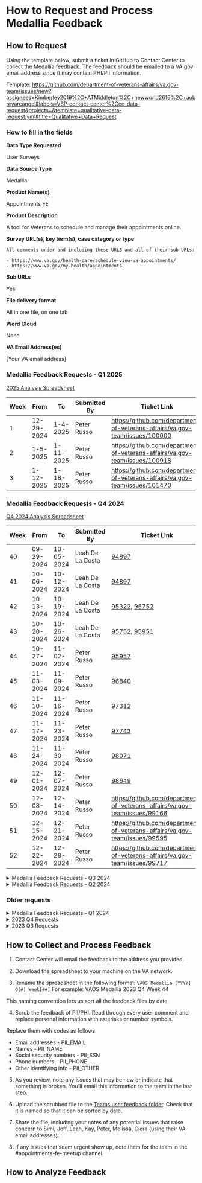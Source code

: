 # **How to Request and Process Medallia Feedback**

## How to Request

Using the template below, submit a ticket in GitHub to Contact Center to collect the Medallia feedback. The feedback should be emailed to a VA.gov email address since it may contain PHI/PII information. 

Template: https://github.com/department-of-veterans-affairs/va.gov-team/issues/new?assignees=Kimberley2019%2C+ATMiddleton%2C+newworld2616%2C+aubreyarcangel&labels=VSP-contact-center%2Ccc-data-request&projects=&template=qualitative-data-request.yml&title=Qualitative+Data+Request

### How to fill in the fields

**Data Type Requested**

User Surveys

**Data Source Type**

Medallia

**Product Name(s)**

Appointments FE

**Product Description**

A tool for Veterans to schedule and manage their appointments online.

**Survey URL(s), key term(s), case category or type**

```
All comments under and including these URLS and all of their sub-URLs:

- https://www.va.gov/health-care/schedule-view-va-appointments/
- https://www.va.gov/my-health/appointments
```

**Sub URLs**

Yes

**File delivery format**

All in one file, on one tab

**Word Cloud**

None

**VA Email Address(es)**

[Your VA email address]

### Medallia Feedback Requests - Q1 2025

[2025 Analysis Spreadsheet]()

| Week  | From       | To         | Submitted By | Ticket Link  | 
|-------|------------|------------|--------------|--------------|
|   1   | 12-29-2024 | 1-4-2025   | Peter Russo  | https://github.com/department-of-veterans-affairs/va.gov-team/issues/100000             |
|   2   | 1-5-2025   | 1-11-2025  | Peter Russo  | https://github.com/department-of-veterans-affairs/va.gov-team/issues/100918             |
|   3   | 1-12-2025  | 1-18-2025  | Peter Russo  | https://github.com/department-of-veterans-affairs/va.gov-team/issues/101470 |

### Medallia Feedback Requests - Q4 2024

[Q4 2024 Analysis Spreadsheet]()

| Week  | From       | To         | Submitted By | Ticket Link  | Status |
|-------|------------|------------|--------------|--------------|--------|
|   40  | 09-29-2024 | 10-05-2024 | Leah De La Costa | [94897](https://github.com/department-of-veterans-affairs/va.gov-team/issues/94897) | Done |
|   41  | 10-06-2024 | 10-12-2024 | Leah De La Costa | [94897](https://github.com/department-of-veterans-affairs/va.gov-team/issues/94897) | Done |
|   42  | 10-13-2024 | 10-19-2024 | Leah De La Costa | [95322](https://github.com/department-of-veterans-affairs/va.gov-team/issues/95322), [95752](https://github.com/department-of-veterans-affairs/va.gov-team/issues/95752) | Done |
|   43  | 10-20-2024 | 10-26-2024 | Leah De La Costa | [95752](https://github.com/department-of-veterans-affairs/va.gov-team/issues/95752), [95951](https://github.com/department-of-veterans-affairs/va.gov-team/issues/95951) | Done |
|   44  | 10-27-2024 | 11-02-2024 | Peter Russo | [95957](https://github.com/department-of-veterans-affairs/va.gov-team/issues/95957) | Done |
|   45  | 11-03-2024 | 11-09-2024 | Peter Russo | [96840](https://github.com/department-of-veterans-affairs/va.gov-team/issues/96840) | Done |
|   46  | 11-10-2024 | 11-16-2024 | Peter Russo | [97312](https://github.com/department-of-veterans-affairs/va.gov-team/issues/97312) | Done |
|   47  | 11-17-2024 | 11-23-2024 | Peter Russo | [97743](https://github.com/department-of-veterans-affairs/va.gov-team/issues/97743) | Done |
|   48  | 11-24-2024 | 11-30-2024 | Peter Russo | [98071](https://github.com/department-of-veterans-affairs/va.gov-team/issues/98071)    | Done       |
|   49  | 12-01-2024 | 12-07-2024 | Peter Russo | [98649](https://github.com/department-of-veterans-affairs/va.gov-team/issues/98649)         | Done  |
|   50  | 12-08-2024 | 12-14-2024 | Peter Russo | https://github.com/department-of-veterans-affairs/va.gov-team/issues/99166 | Done       |
|   51  | 12-15-2024 | 12-21-2024 | Peter Russo | https://github.com/department-of-veterans-affairs/va.gov-team/issues/99595 | Done   |
|   52  | 12-22-2024 | 12-28-2024 | Peter Russo | https://github.com/department-of-veterans-affairs/va.gov-team/issues/99717       | Done       |


<details>
<summary> Medallia Feedback Requests - Q3 2024 </summary>

### Medallia Feedback Requests - Q3 2024

[Q3 2024 Analysis Spreadsheet]()

| Week  | From       | To         | Submitted By | Ticket Link  | Status |
|-------|------------|------------|--------------|--------------|--------|
|   27  | 06-30-2024 | 07-06-2024 | Peter Russo  | [88131](https://github.com/department-of-veterans-affairs/va.gov-team/issues/88131) | Done  |
|   28  | 07-07-2024 | 07-13-2024 | Peter Russo  | [88402](https://github.com/department-of-veterans-affairs/va.gov-team/issues/88402) | Done  |
|   29  | 07-14-2024 | 07-20-2024 | Peter Russo  | [88954](https://github.com/department-of-veterans-affairs/va.gov-team/issues/88954) |  Done      |
|   30  | 07-21-2024 | 07-27-2024 | Peter Russo  | [89468](https://github.com/department-of-veterans-affairs/va.gov-team/issues/89468) | Done       |
|   31  | 07-28-2024    | 08-03-2024       | Peter Russo  | [90271](https://github.com/department-of-veterans-affairs/va.gov-team/issues/90271)         |    Done    |
|   32  | 08-04-2024    | 08-10-2024       | Peter Russo  | Thru 8-7: [90271](https://github.com/department-of-veterans-affairs/va.gov-team/issues/90271) 8-8 - 8-10: [90630](https://github.com/department-of-veterans-affairs/va.gov-team/issues/90630)      |    Done  |
|   33  | 08-11-2024    | 08-17-2024       | Peter Russo  | 8/11: [90988](https://github.com/department-of-veterans-affairs/va.gov-team/issues/90988)         |     Done   |
|   34  | 08-18-2024      | 08-24-2024       | Leah De La Costa  | [90763](https://github.com/department-of-veterans-affairs/va.gov-team/issues/90763),  [#92051](https://github.com/department-of-veterans-affairs/va.gov-team/issues/92051)        |Done        |
|   35  | 08-25-2024       | 08-31-2024        | Leah De La Costa  | [90763](https://github.com/department-of-veterans-affairs/va.gov-team/issues/90763),  [#92051](https://github.com/department-of-veterans-affairs/va.gov-team/issues/92051)        |Done        |
|   36  | 09-01-2024       | 09-07-2024        | Leah De La Costa  |  [#92051](https://github.com/department-of-veterans-affairs/va.gov-team/issues/92051), [92407](https://github.com/department-of-veterans-affairs/va.gov-team/issues/92407)     |Done      |
|   37  | 09-08-2024       | 09-14-2024        | Leah De La Costa  | [92407](https://github.com/department-of-veterans-affairs/va.gov-team/issues/92407), [92714](https://github.com/department-of-veterans-affairs/va.gov-team/issues/92714), [92715](https://github.com/department-of-veterans-affairs/va.gov-team/issues/92715)       |In progress        |
|   38  | 09-15-2024       | 09-21-2024        | Leah De La Costa  | [92715](https://github.com/department-of-veterans-affairs/va.gov-team/issues/92715)     |In progress        |
|   39  | 09-22-2024       | 09-28-2024        | Leah De La Costa  | [92715](https://github.com/department-of-veterans-affairs/va.gov-team/issues/92715)        |In progress        |
|   40  | 09-29-2024       | 09-30-2024       | Leah De La Costa  | [92715](https://github.com/department-of-veterans-affairs/va.gov-team/issues/92715)        |In progress        | 
</details>

<details>
<summary> Medallia Feedback Requests - Q2 2024 </summary>

[Q2 2024 Analysis Spreadsheet](https://dvagov.sharepoint.com/:x:/s/HealthApartment/EQmGamvaPIFLsrZTb4_ptzsBN-F-gDylyHA3UNIPveRJOw?e=aMYQnr)

| Dates                  | Submitted By | Ticket Link  | Status |
|------------------------|--------------|--------------|--------|
| Week 14 Mar 31-Apr 06 | Melissa Lefevre  | [80264](https://github.com/department-of-veterans-affairs/va.gov-team/issues/80264) | Done        |
| Week 15 Apr 07-Apr 13 | Melissa Lefevre | [80814](https://github.com/department-of-veterans-affairs/va.gov-team/issues/80814) | Done   |
| Week 16 Apr 14-Apr 20 | Melissa Lefevre | [81233](https://github.com/department-of-veterans-affairs/va.gov-team/issues/81233) |  Done  |
| Week 17 Apr 21-Apr 27 | Peter Russo  |[83488](https://github.com/department-of-veterans-affairs/va.gov-team/issues/83488) (Note - this replaces [82424](https://github.com/department-of-veterans-affairs/va.gov-team/issues/82424)) |Done  |
| Week 18 Apr 28-May 04 | Peter Russo | [83488](https://github.com/department-of-veterans-affairs/va.gov-team/issues/83488) (Note - this replaces [82424](https://github.com/department-of-veterans-affairs/va.gov-team/issues/82424)) |Done  |
| Week 19 May 05-May 11 | Peter Russo | [83488](https://github.com/department-of-veterans-affairs/va.gov-team/issues/83488) (Note - this replaces [83233](https://github.com/department-of-veterans-affairs/va.gov-team/issues/83233)) |Done |
| Week 20 May 12-May 18 | Peter Russo | [83488](https://github.com/department-of-veterans-affairs/va.gov-team/issues/83488) | Done |
| Week 21 May 19-May 25 | Peter Russo | [84428](https://github.com/department-of-veterans-affairs/va.gov-team/issues/84428) | Done |
| Week 22 May 26-Jun 01 | Peter Russo | [84428](https://github.com/department-of-veterans-affairs/va.gov-team/issues/84428)  | Done |
| Week 23 Jun 02-Jun 08 | Peter Russo | [85551](https://github.com/department-of-veterans-affairs/va.gov-team/issues/85551) | Done |
| Week 24 Jun 09-Jun 15 | Peter Russo | [86793](https://github.com/department-of-veterans-affairs/va.gov-team/issues/86793) | Done |
| Week 25 Jun 16-Jun 22 | Peter Russo | [86793](https://github.com/department-of-veterans-affairs/va.gov-team/issues/86793) | Done |
| Week 26 Jun 23-Jun 29 | Peter Russo | [87329](https://github.com/department-of-veterans-affairs/va.gov-team/issues/87329) | In progress |

</details>

### Older requests

<details>
<summary> Medallia Feedback Requests - Q1 2024 </summary>

[Q1 2024 Analysis Spreadsheet](https://dvagov.sharepoint.com/:x:/r/sites/HealthApartment/Shared%20Documents/Appointments/User%20Feedback/2024%20Q1%20Analysis.xlsx?d=w8257a39f90ce446d9621d5c524a209e4&csf=1&web=1&e=7X9vrb)

| Dates                 | Submitted By        | Ticket                                                                              | Status      |
| --------------------- | ------------------- | ----------------------------------------------------------------------------------- | ----------- |
| Week 1 Dec 31–Jan 06  |  Peter Russo        | [73165](https://github.com/department-of-veterans-affairs/va.gov-team/issues/73165) | Done        |
| Week 2 Jan 07–Jan 13  |  Peter Russo        | [73698](https://github.com/department-of-veterans-affairs/va.gov-team/issues/73698) | Done        |
| Week 3 Jan 14–Jan 20  |  Peter Russo        | [74120](https://github.com/department-of-veterans-affairs/va.gov-team/issues/74120) | Done        |
| Week 4 Jan 21–Jan 27  |  Peter Russo        | [74718](https://github.com/department-of-veterans-affairs/va.gov-team/issues/74718) | Done        |
| Week 5 Jan 28–Feb 03  |  Peter Russo        | [75305](https://github.com/department-of-veterans-affairs/va.gov-team/issues/75305) | Done        |
| Week 6 Feb 04–Feb 10  |  Peter Russo        | [75850](https://github.com/department-of-veterans-affairs/va.gov-team/issues/75850) | Done        |
| Week 7 Feb 11–Feb 17  |  Peter Russo        | [76684](https://github.com/department-of-veterans-affairs/va.gov-team/issues/76684) | Done        |
| Week 8 Feb 18–Feb 24  |  Peter Russo        | [77057](https://github.com/department-of-veterans-affairs/va.gov-team/issues/77057) | Done        |
| Week 9 Feb 25–Mar 02  |  Peter Russo        | [77550](https://github.com/department-of-veterans-affairs/va.gov-team/issues/77550) | Done        |
| Week 10 Mar 03–Mar 09 |  Peter Russo        | [78030](https://github.com/department-of-veterans-affairs/va.gov-team/issues/78030) | Done        |
| Week 11 Mar 10–Mar 16 |  Leah De La Costa   | [78601](https://github.com/department-of-veterans-affairs/va.gov-team/issues/78601) | Done       |
| Week 12 Mar 17–Mar 23 |  Leah De La Costa   | [78784](https://github.com/department-of-veterans-affairs/va.gov-team/issues/78784), [79140](https://github.com/department-of-veterans-affairs/va.gov-team/issues/79140) |Done       |
| Week 13 Mar 24–Mar 30 |  Leah De La Costa   | [79729](https://github.com/department-of-veterans-affairs/va.gov-team/issues/79729) | Done        |

</details>

<details>
<summary>2023 Q4 Requests</summary>

| Dates                                | Submitted by     | Status       |
|--------------------------------------|------------------|--------------|
| Week 40 October 2nd - 8th            | Melissa Lefevre  | ✅ [67104](https://github.com/department-of-veterans-affairs/va.gov-team/issues/67104) |
| Week 41 October 9th - 15th           | Melissa Lefevre  | ✅ [67704](https://github.com/department-of-veterans-affairs/va.gov-team/issues/67704)|
| Week 42 October 16th - 22nd          | Peter Russo      | ✅ [67831](https://github.com/department-of-veterans-affairs/va.gov-team/issues/67831) |
| Week 43 October 23rd - 29th          | Peter Russo      | ✅ [68596](https://github.com/department-of-veterans-affairs/va.gov-team/issues/68596) |
| Week 44 October 30th - November 5th  | Ciera Maddox     | ✅ [69271](https://github.com/department-of-veterans-affairs/va.gov-team/issues/69271)|
| Week 45 November 6th - 12th          | Ciera Maddox     | ✅ [69893](https://github.com/department-of-veterans-affairs/va.gov-team/issues/69893)|
| Week 46 November 13th - 19th         | Peter Russo      | ✅ [70271](https://github.com/department-of-veterans-affairs/va.gov-team/issues/70271) |
| Week 47 November 20th - 26th         | Ciera Maddox     | ✅ [70960](https://github.com/department-of-veterans-affairs/va.gov-team/issues/70960) |
| Week 48 November 27th - December 3rd | Ciera Maddox     | ✅ [71329](https://github.com/department-of-veterans-affairs/va.gov-team/issues/71329)|
| Week 49 December 4th - 10th          | Peter Russo      | ✅ [71661](https://github.com/department-of-veterans-affairs/va.gov-team/issues/71661) |
| Week 50 December 11th - 17th         | Peter Russo      | ✅ [72130](https://github.com/department-of-veterans-affairs/va.gov-team/issues/72130) |
| Week 51 December 18th - 24th         | Peter Russo      | ✅ [72564](https://github.com/department-of-veterans-affairs/va.gov-team/issues/72564) |
| Week 52 December 25th - 31st         | Peter Russo      | ✅ [72767](https://github.com/department-of-veterans-affairs/va.gov-team/issues/72767) |

</details>

<details>
<summary>2023 Q3 Requests</summary>

| Dates                                | Submitted by     | Status       |
|--------------------------------------|------------------|--------------|
| July 1 - 30th                        | Leah De La Costa | ✅ 62829     |
| Week 31 July 31 - August 4th         | Leah De La Costa | ✅ 63215     |
| Week 32 August 5th- 13th             | Peter Russo      | ✅ [63535](https://github.com/department-of-veterans-affairs/va.gov-team/issues/63535)      |
| Week 33 August 14th- 20th            | Melissa Lefevre  | ✅ [63912](https://github.com/department-of-veterans-affairs/va.gov-team/issues/63912)        |
| Week 34 August 21st - 27th           | Peter Russo      | ✅ [64324](https://github.com/department-of-veterans-affairs/va.gov-team/issues/64324)         |
| Week 35 August 28th - September 3rd  | Peter Russo      | ✅ [64899](https://github.com/department-of-veterans-affairs/va.gov-team/issues/64899) |
| Week 36 September 4th - 10th         | Peter Russo      | ✅ [65358](https://github.com/department-of-veterans-affairs/va.gov-team/issues/65358) |
| Week 37 September 11th - 17th        | Melissa Lefevre  | ✅ [65740](https://github.com/department-of-veterans-affairs/va.gov-team/issues/65740) |
| Week 38 September 18th - 24th        | Melissa Lefevre  | ✅ [66220](https://github.com/department-of-veterans-affairs/va.gov-team/issues/66220) |
| Week 39 September 25th - October 1st | Melissa Lefevre  | ✅ [66687](https://github.com/department-of-veterans-affairs/va.gov-team/issues/66687) |
</details>

## How to Collect and Process Feedback

1. Contact Center will email the feedback to the address you provided.

2. Download the spreadsheet to your machine on the VA network. 

3. Rename the spreadsheet in the following format:
`VAOS Medallia [YYYY] Q[#] Week[##]` 
For example: VAOS Medallia 2023 Q4 Week 44

This naming convention lets us sort all the feedback files by date.

4. Scrub the feedback of PII/PHI. Read through every user comment and replace personal information with asterisks or number symbols.
   
Replace them with codes as follows
- Email addresses - PII_EMAIL
- Names - PII_NAME
- Social security numbers - PII_SSN
- Phone numbers - PII_PHONE
- Other identifying info - PII_OTHER

5. As you review, note any issues that may be new or indicate that something is broken. You'll email this information to the team in the last step.

6. Upload the scrubbed file to the [Teams user feedback folder](https://dvagov.sharepoint.com/sites/HealthApartment/Shared%20Documents/Forms/AllItems.aspx?id=%2Fsites%2FHealthApartment%2FShared%20Documents%2FAppointments%2FUser%20Feedback&viewid=9384f3a8%2De3e8%2D4abb%2Db2ab%2D24cf305ccdac). Check that it is named so that it can be sorted by date.

7. Share the file, including your notes of any potential issues that raise concern to  Simi, Jeff, Leah, Kay, Peter, Melissa, Ciera (using their VA email addresses).

8. If any issues that seem urgent show up, note them for the team in the #appointments-fe-meetup channel.

## How to Analyze Feedback
